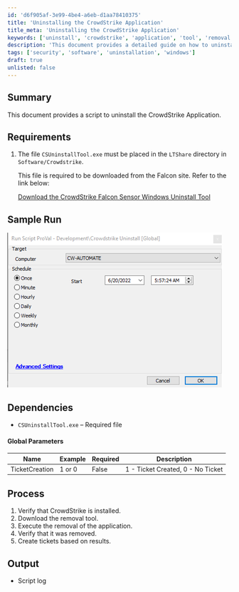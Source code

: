 ```yaml
---
id: 'd6f905af-3e99-4be4-a6eb-d1aa78410375'
title: 'Uninstalling the CrowdStrike Application'
title_meta: 'Uninstalling the CrowdStrike Application'
keywords: ['uninstall', 'crowdstrike', 'application', 'tool', 'removal']
description: 'This document provides a detailed guide on how to uninstall the CrowdStrike Application using the CSUninstallTool.exe. It includes requirements, dependencies, process steps, and output information to ensure a successful uninstallation.'
tags: ['security', 'software', 'uninstallation', 'windows']
draft: true
unlisted: false
---
```


## Summary

This document provides a script to uninstall the CrowdStrike Application.

## Requirements

1. The file `CSUninstallTool.exe` must be placed in the `LTShare` directory in `Software/Crowdstrike`.

   This file is required to be downloaded from the Falcon site. Refer to the link below:

   [Download the CrowdStrike Falcon Sensor Windows Uninstall Tool](https://www.dell.com/support/kbdoc/en-in/000126140/how-to-download-the-crowdstrike-falcon-sensor-windows-uninstall-tool)

## Sample Run

![Sample Run](../../static/img/Crowdstrike-Uninstall/image_1.png)

## Dependencies

- `CSUninstallTool.exe` – Required file

#### Global Parameters

| Name             | Example | Required | Description                  |
|------------------|---------|----------|-------------------------------|
| TicketCreation    | 1 or 0  | False    | 1 - Ticket Created, 0 - No Ticket |

## Process

1. Verify that CrowdStrike is installed.
2. Download the removal tool.
3. Execute the removal of the application.
4. Verify that it was removed.
5. Create tickets based on results.

## Output

- Script log

